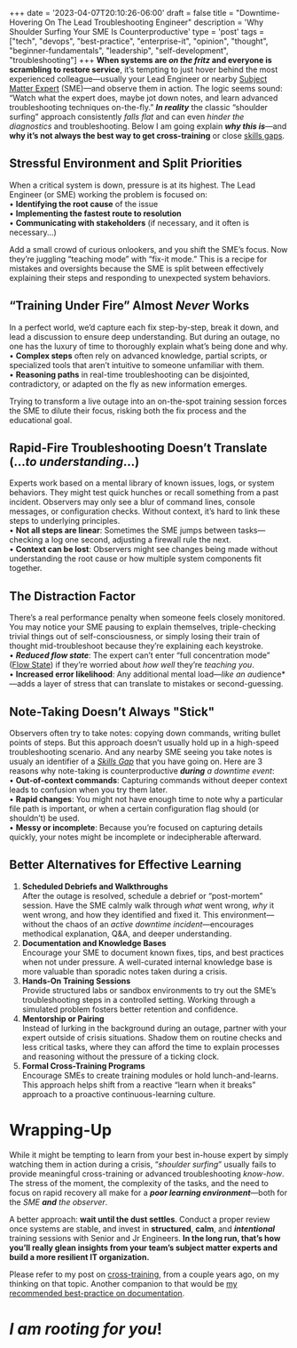 +++
date = '2023-04-07T20:10:26-06:00'
draft = false
title = "Downtime-Hovering On The Lead Troubleshooting Engineer"
description = 'Why Shoulder Surfing Your SME Is Counterproductive'
type = 'post'
tags = ["tech", "devops", "best-practice", "enterprise-it", "opinion", "thought", "beginner-fundamentals", "leadership", "self-development", "troubleshooting"]
+++
**When systems are *on the fritz* and everyone is scrambling to restore service**, it’s tempting to just hover behind the most experienced colleague—usually your Lead Engineer or nearby [Subject Matter Expert](https://en.wikipedia.org/wiki/Subject-matter_expert) (SME)—and observe them in action. The logic seems sound: “Watch what the expert does, maybe jot down notes, and learn advanced troubleshooting techniques on-the-fly.” ***In reality*** the classic “shoulder surfing” approach consistently *falls flat* and can even *hinder the diagnostics* and troubleshooting. Below I am going explain ***why this is***—and **why it’s not always the best way to get cross-training** or close [skills gaps](https://julianwest.me/Blog/skill-gap/). <br />

## Stressful Environment and Split Priorities

When a critical system is down, pressure is at its highest. The Lead Engineer (or SME) working the problem is focused on: <br />
•	**Identifying the root cause** of the issue <br />
•	**Implementing the fastest route to resolution** <br />
•	**Communicating with stakeholders** (if necessary, and it often is necessary...) <br />

Add a small crowd of curious onlookers, and you shift the SME’s focus. Now they’re juggling “teaching mode” with “fix-it mode.” This is a recipe for mistakes and oversights because the SME is split between effectively explaining their steps and responding to unexpected system behaviors.

## “Training Under Fire” Almost *Never* Works

In a perfect world, we’d capture each fix step-by-step, break it down, and lead a discussion to ensure deep understanding. But during an outage, no one has the luxury of time to thoroughly explain what’s being done and why. <br />
•	**Complex steps** often rely on advanced knowledge, partial scripts, or specialized tools that aren’t intuitive to someone unfamiliar with them. <br />
•	**Reasoning paths** in real-time troubleshooting can be disjointed, contradictory, or adapted on the fly as new information emerges. <br />

Trying to transform a live outage into an on-the-spot training session forces the SME to dilute their focus, risking both the fix process and the educational goal.

## Rapid-Fire Troubleshooting Doesn’t Translate (...*to understanding*...)

Experts work based on a mental library of known issues, logs, or system behaviors. They might test quick hunches or recall something from a past incident. Observers may only see a blur of command lines, console messages, or configuration checks. Without context, it’s hard to link these steps to underlying principles. <br />
•	**Not all steps are linear**: Sometimes the SME jumps between tasks—checking a log one second, adjusting a firewall rule the next. <br />
•	**Context can be lost**: Observers might see changes being made without understanding the root cause or how multiple system components fit together. <br />

## The Distraction Factor

There’s a real performance penalty when someone feels closely monitored. You may notice your SME pausing to explain themselves, triple-checking trivial things out of self-consciousness, or simply losing their train of thought mid-troubleshoot because they’re explaining each keystroke. <br />
•	***Reduced flow state***: The expert can’t enter “full concentration mode” ([Flow State](https://en.wikipedia.org/wiki/Flow_(psychology))) if they’re worried about *how well* they’re *teaching you*. <br />
•	**Increased error likelihood**: Any additional mental load—*like an a*udience*—adds a layer of stress that can translate to mistakes or second-guessing. <br />

## Note-Taking Doesn’t Always "Stick"

Observers often try to take notes: copying down commands, writing bullet points of steps. But this approach doesn’t usually hold up in a high-speed troubleshooting scenario. And any nearby SME seeing you take notes is usualy an identifier of a [*Skills Gap*](https://julianwest.me/Blog/skill-gap/) that you have going on.  Here are 3 reasons why note-taking is counterproductive ***during*** *a downtime event*: <br />
•	**Out-of-context commands**: Capturing commands without deeper context leads to confusion when you try them later. <br />
•	**Rapid changes**: You might not have enough time to note why a particular file path is important, or when a certain configuration flag should (or shouldn’t) be used. <br />
•	**Messy or incomplete**: Because you’re focused on capturing details quickly, your notes might be incomplete or indecipherable afterward.

## Better Alternatives for Effective Learning

1.	**Scheduled Debriefs and Walkthroughs** <br />
After the outage is resolved, schedule a debrief or “post-mortem” session. Have the SME calmly walk through *what* went wrong, *why* it went wrong, and how they identified and fixed it. This environment—without the chaos of an *active downtime incident*—encourages methodical explanation, Q&A, and deeper understanding. <br />
2.	**Documentation and Knowledge Bases** <br />
Encourage your SME to document known fixes, tips, and best practices when not under pressure. A well-curated internal knowledge base is more valuable than sporadic notes taken during a crisis. <br />
3.	**Hands-On Training Sessions** <br />
Provide structured labs or sandbox environments to try out the SME’s troubleshooting steps in a controlled setting. Working through a simulated problem fosters better retention and confidence. <br />
4.	**Mentorship or Pairing** <br />
Instead of lurking in the background during an outage, partner with your expert outside of crisis situations. Shadow them on routine checks and less critical tasks, where they can afford the time to explain processes and reasoning without the pressure of a ticking clock. <br />
5.	**Formal Cross-Training Programs** <br />
Encourage SMEs to create training modules or hold lunch-and-learns. This approach helps shift from a reactive “learn when it breaks” approach to a proactive continuous-learning culture.

# Wrapping-Up

While it might be tempting to learn from your best in-house expert by simply watching them in action during a crisis, “*shoulder surfing*” usually fails to provide meaningful cross-training or advanced troubleshooting *know-how*. The stress of the moment, the complexity of the tasks, and the need to focus on rapid recovery all make for a ***poor learning environment***—both for the *SME* ***and*** *the observer*. <br />

A better approach: **wait until the dust settles**. Conduct a proper review once systems are stable, and invest in **structured**, **calm**, and ***intentional*** training sessions with Senior and Jr Engineers. **In the long run, that’s how you’ll really glean insights from your team’s subject matter experts and build a more resilient IT organization.**

Please refer to my post on [cross-training](https://julianwest.me/Blog/empowering-independence-it/), from a couple years ago, on my thinking on that topic.  Another companion to that would be [my recommended best-practice on documentation](https://julianwest.me/Blog/documentation-manifesto/).

# *I am rooting for you*!